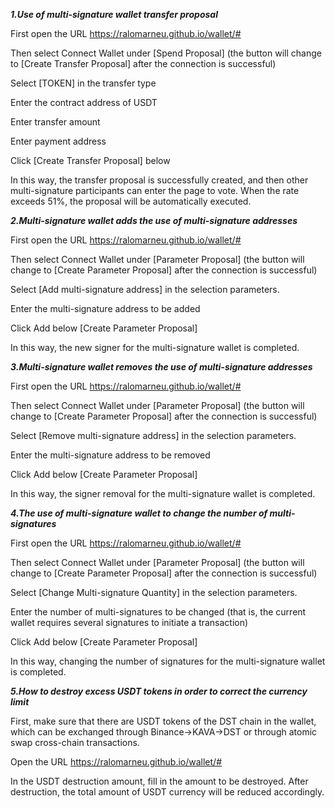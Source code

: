 ***1.Use of multi-signature wallet transfer proposal***
   
First open the URL https://ralomarneu.github.io/wallet/#

Then select Connect Wallet under [Spend Proposal] (the button will change to [Create Transfer Proposal] after the connection is successful)

Select [TOKEN] in the transfer type

Enter the contract address of USDT

Enter transfer amount

Enter payment address

Click [Create Transfer Proposal] below

In this way, the transfer proposal is successfully created, and then other multi-signature participants can enter the page to vote. When the rate exceeds 51%, the proposal will be automatically executed.


***2.Multi-signature wallet adds the use of multi-signature addresses***

First open the URL https://ralomarneu.github.io/wallet/#

Then select Connect Wallet under [Parameter Proposal] (the button will change to [Create Parameter Proposal] after the connection is successful)

Select [Add multi-signature address] in the selection parameters.

Enter the multi-signature address to be added

Click Add below [Create Parameter Proposal]

In this way, the new signer for the multi-signature wallet is completed.


***3.Multi-signature wallet removes the use of multi-signature addresses***

First open the URL https://ralomarneu.github.io/wallet/#

Then select Connect Wallet under [Parameter Proposal] (the button will change to [Create Parameter Proposal] after the connection is successful)

Select [Remove multi-signature address] in the selection parameters.

Enter the multi-signature address to be removed

Click Add below [Create Parameter Proposal]

In this way, the signer removal for the multi-signature wallet is completed.


***4.The use of multi-signature wallet to change the number of multi-signatures***

First open the URL https://ralomarneu.github.io/wallet/#

Then select Connect Wallet under [Parameter Proposal] (the button will change to [Create Parameter Proposal] after the connection is successful)

Select [Change Multi-signature Quantity] in the selection parameters.

Enter the number of multi-signatures to be changed (that is, the current wallet requires several signatures to initiate a transaction)

Click Add below [Create Parameter Proposal]

In this way, changing the number of signatures for the multi-signature wallet is completed.


***5.How to destroy excess USDT tokens in order to correct the currency limit***

First, make sure that there are USDT tokens of the DST chain in the wallet, which can be exchanged through Binance->KAVA->DST or through atomic swap cross-chain transactions.

Open the URL https://ralomarneu.github.io/wallet/#

In the USDT destruction amount, fill in the amount to be destroyed. After destruction, the total amount of USDT currency will be reduced accordingly.
